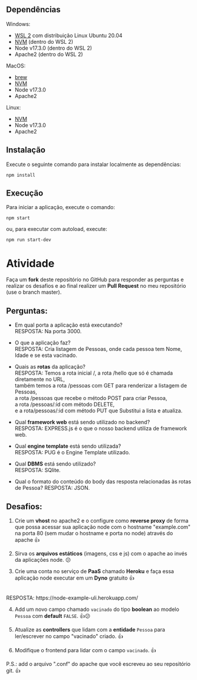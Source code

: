 ## Dependências

Windows:
- [WSL 2](https://docs.microsoft.com/pt-br/windows/wsl/install) com distribuição Linux Ubuntu 20.04
- [NVM](https://github.com/nvm-sh/nvm) (dentro do WSL 2)
- Node v17.3.0 (dentro do WSL 2)
- Apache2 (dentro do WSL 2)

MacOS:
- [brew](https://brew.sh/index_pt-br)
- [NVM](https://github.com/nvm-sh/nvm)
- Node v17.3.0
- Apache2

Linux:
- [NVM](https://github.com/nvm-sh/nvm)
- Node v17.3.0
- Apache2

## Instalação

Execute o seguinte comando para instalar localmente as dependências:

```
npm install
```
## Execução

Para iniciar a aplicação, execute o comando:
```
npm start
```

ou, para executar com autoload, execute:

```
npm run start-dev
```

# Atividade

Faça um **fork** deste repositório no GitHub para responder as perguntas e realizar os desafios e ao final realizer um **Pull Request** no meu repositório (use o branch master).

## Perguntas:

- Em qual porta a aplicação está executando?  
RESPOSTA: Na porta 3000.

- O que a aplicação faz?  
RESPOSTA: Cria listagem de Pessoas, onde cada pessoa tem Nome, Idade e se esta vacinado.  

- Quais as **rotas** da aplicação?<br>
RESPOSTA: Temos a rota inicial /, a rota /hello que só é chamada diretamente no URL,   
também temos a rota /pessoas com GET para renderizar a listagem de Pessoas,   
a rota /pessoas que recebe o método POST para criar Pessoa,  
a rota /pessoas/:id com método DELETE,  
e a rota/pessoas/:id com método PUT que Substitui a lista e atualiza. 

- Qual **framework web** está sendo utilizado no backend?   
 RESPOSTA: EXPRESS.js é o que o nosso backend utiliza de framework web.  

- Qual **engine template** está sendo utilizada?  
 RESPOSTA: PUG é o Engine Template utilizado.  

- Qual **DBMS** está sendo utilizado?  <br>
RESPOSTA: SQlite.  
- Qual o formato do conteúdo do body das resposta relacionadas às rotas de Pessoa?
RESPOSTA: JSON.

## Desafios:

1. Crie um **vhost** no apache2 e o configure como **reverse proxy** de forma que possa acessar sua aplicação node com o hostname "example.com" na porta 80 (sem mudar o hostname e porta no node) através do apache :thumbsup:

2. Sirva os **arquivos estáticos** (imagens, css e js) com o apache ao invés da aplicações node. :confused:

3. Crie uma conta no serviço de **PaaS** chamado **Heroku** e faça essa aplicação node executar em um **Dyno** gratuito :thumbsup:
<br>
RESPOSTA: https://node-example-uli.herokuapp.com/  

4. Add um novo campo chamado `vacinado` do tipo **boolean** ao modelo `Pessoa` com **default** `FALSE`. :thumbsup::confused:

5. Atualize as **controllers** que lidam com a **entidade** `Pessoa` para ler/escrever no campo "vacinado" criado. :thumbsup:

6. Modifique o frontend para lidar com o campo `vacinado`. :thumbsup:

P.S.: add o arquivo ".conf" do apache que você escreveu ao seu repositório git. :thumbsup:
